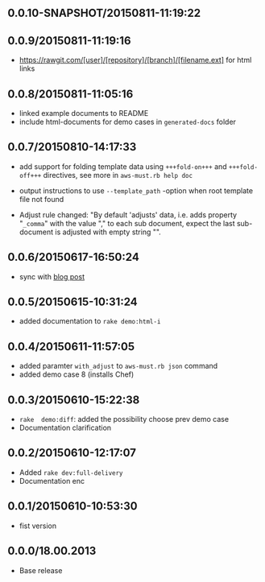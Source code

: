 
## 0.0.10-SNAPSHOT/20150811-11:19:22
## 0.0.9/20150811-11:19:16

* 	https://rawgit.com/[user]/[repository]/[branch]/[filename.ext] for
	html links

## 0.0.8/20150811-11:05:16

* linked example documents to README
* include html-documents for demo cases in `generated-docs` folder

## 0.0.7/20150810-14:17:33

* add support for folding template data using `+++fold-on+++` and
  `+++fold-off+++` directives, see more in `aws-must.rb help doc`

* output instructions to use `--template_path` -option when root template file not found

* Adjust rule changed: "By default 'adjusts' data, i.e. adds property
  "`_comma`" with the value "," to each sub document, expect the last
  sub-document is adjusted with empty string "".


## 0.0.6/20150617-16:50:24

* sync with [blog post](https://jarjuk.wordpress.com/2015/06/15/love-aws-part3-2/)

## 0.0.5/20150615-10:31:24

* added documentation to `rake demo:html-i`

## 0.0.4/20150611-11:57:05

* added paramter `with_adjust` to `aws-must.rb json` command 
* added demo case 8 (installs Chef)

## 0.0.3/20150610-15:22:38

* `rake  demo:diff`: added the possibility choose prev demo case
* Documentation clarification

## 0.0.2/20150610-12:17:07

* Added `rake dev:full-delivery`
* Documentation enc

## 0.0.1/20150610-10:53:30

* fist version


## 0.0.0/18.00.2013

- Base release
